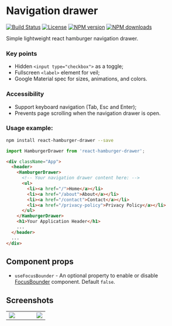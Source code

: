 # Navigation drawer
[![Build Status](https://github.com/Datamart/react-hamburger-drawer/actions/workflows/npm-publish.yml/badge.svg)](https://github.com/Datamart/react-hamburger-drawer/actions/workflows/npm-publish.yml) [![License](https://img.shields.io/:license-apache-blue.svg?logo=apache)](https://www.apache.org/licenses/LICENSE-2.0.html) [![NPM version](https://img.shields.io/npm/v/react-hamburger-drawer.svg?logo=npm)](https://npmjs.org/package/react-hamburger-drawer) [![NPM downloads](https://img.shields.io/npm/dm/react-hamburger-drawer.svg?style=flat)](https://npmjs.org/package/react-hamburger-drawer)

Simple lightweight react hamburger navigation drawer.

### Key points
- Hidden `<input type="checkbox">` as a toggle;
- Fullscreen `<label>` element for veil;
- Google Material spec for sizes, animations, and colors.

### Accessibility
- Support keyboard navigation (Tab, Esc and Enter);
- Prevents page scrolling when the navigation drawer is open.

### Usage example:

```bash
npm install react-hamburger-drawer --save
```

```js
import HamburgerDrawer from 'react-hamburger-drawer';
```

```html
<div className="App">
  <header>
    <HamburgerDrawer>
      <!-- Your navigation drawer content here: -->
      <ul>
        <li><a href="/">Home</a></li>
        <li><a href="/about">About</a></li>
        <li><a href="/contact">Contact</a></li>
        <li><a href="/privacy-policy">Privacy Policy</a></li>
      </ul>
    </HamburgerDrawer>
    <h1>Your Application Header</h1>
    ...
  </header>
  ...
</div>
```

## Component props

- `useFocusBounder` - An optional property to enable or disable [FocusBounder](https://github.com/wayfair-incubator/react-focus-bounder) component. Default `false`.

## Screenshots

<table width="100%" border="0" cellpadding="0" cellspacing="0">
  <tr>
    <td width="70%">
      <img src="https://user-images.githubusercontent.com/11623226/133954550-d8bc05e6-e1c1-4e66-bfbf-d28dc0a0f23a.gif"/>
    </td>
    <td width="30%">
      <img src="https://user-images.githubusercontent.com/11623226/133954776-70d1a7b1-b2e9-4b54-80c8-0f3bb2f94ec6.gif"/>
    </td>
  </tr>
</table>

